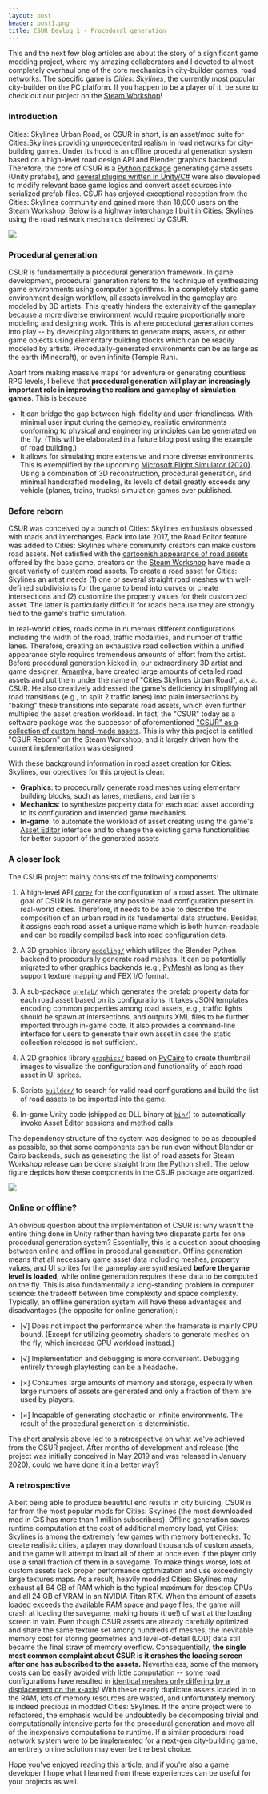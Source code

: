 ```yaml
---
layout: post
header: post1.png
title: CSUR Devlog 1 - Procedural generation
---
```


This and the next few blog articles are about the story of a significant game modding project, where my amazing collaborators and I devoted to almost completely overhaul one of the core mechanics in city-builder games, road networks. The specific game is *Cities: Skylines*, the currently most popular city-builder on the PC platform. If you happen to be a player of it, be sure to check out our project on the [Steam Workshop](https://steamcommunity.com/sharedfiles/filedetails/?id=1959216109)!

### Introduction

Cities: Skylines Urban Road, or CSUR in short, is an asset/mod suite for Cities:Skylines providing unprecedented realism in road networks for city-building games. Under its hood is an offline procedural generation system based on a high-level road design API and Blender graphics backend. Therefore, the core of CSUR is a [Python package](https://github.com/citiesskylines-csur/CSUR) generating game assets (Unity prefabs), and [several plugins written in Unity/C#](https://github.com/citiesskylines-csur) were also developed to modify relevant base game logics and convert asset sources into serialized prefab files. CSUR has enjoyed exceptional reception from the Cities: Skylines community and gained more than 18,000 users on the Steam Workshop. Below is a highway interchange I built in Cities: Skylines using the road network mechanics delivered by CSUR.

![](/images/interchange.jpg)

### Procedural generation

CSUR is fundamentally a procedural generation framework. In game development, procedural generation refers to the technique of synthesizing game environments using computer algorithms. In a completely static game environment design workflow, all assets involved in the gameplay are modeled by 3D artists. This greatly hinders the extensivity of the gameplay because a more diverse environment would require proportionally more modeling and designing work. This is where procedural generation comes into play -- by developing algorithms to generate maps, assets, or other game objects using elementary building blocks which can be readily modeled by artists. Procedually-generated environments can be as large as the earth (Minecraft), or even infinite (Temple Run).

Apart from making massive maps for adventure or generating countless RPG levels, I believe that **procedural generation will play an increasingly important role in improving the realism and gameplay of simulation games**. This is because
* It can bridge the gap between high-fidelity and user-friendliness. With minimal user input during the gameplay, realistic environments conforming to physical and engineering principles can be generated on the fly. (This will be elaborated in a future blog post using the example of road building.) 
* It allows for simulating more extensive and more diverse environments. This is exemplified by the upcoming [Microsoft Flight Simulator (2020)](https://www.xbox.com/en-US/games/microsoft-flight-simulator). Using a combination of 3D reconstruction, procedural generation, and minimal handcrafted modeling, its levels of detail greatly exceeds any vehicle (planes, trains, trucks) simulation games ever published.


### Before reborn
CSUR was conceived by a bunch of Cities: Skylines enthusiasts obsessed with roads and interchanges. Back into late 2017, the Road Editor feature was added to Cities: Skylines where community creators can make custom road assets. Not satisfied with the [cartoonish appearance of road assets](https://www.citiesskylines.com/#features) offered by the base game, creators on the [Steam Workshop](https://steamcommunity.com/workshop/browse/?appid=255710&requiredtags[]=Road) have made a great variety of custom road assets. To create a road asset for Cities: Skylines an artist needs (1) one or several straight road meshes with well-defined subdivisions for the game to bend into curves or create intersections and (2) customize the property values for their customized asset. The latter is particularly difficult for roads because they are strongly tied to the game's traffic simulation.

In real-world cities, roads come in numerous different configurations including the width of the road, traffic modalities, and number of traffic lanes. Therefore, creating an exhaustive road collection within a unified appearance style requires tremendous amounts of effort from the artist. Before procedural generation kicked in, our extraordinary 3D artist and game designer, [AmamIya](https://steamcommunity.com/id/43187386/myworkshopfiles/), have created large amounts of detailed road assets and put them under the name of "Cities Skylines Urban Road", a.k.a. CSUR. He also creatively addressed the game's deficiency in simplifying all road transitions (e.g., to split 2 traffic lanes) into plain intersections by "baking" these transitions into separate road assets, which even further multipled the asset creation workload. In fact, the "CSUR" today as a software package was the successor of aforementioned ["CSUR" as a collection of custom hand-made assets](https://steamcommunity.com/workshop/filedetails/?id=1423096565). This is why this project is entitled "CSUR Reborn" on the Steam Workshop, and it largely driven how the current implementation was designed. 

With these background information in road asset creation for Cities: Skylines, our objectives for this project is clear:
* **Graphics**: to procedurally generate road meshes using elementary building blocks, such as lanes, medians, and barriers
* **Mechanics**: to synthesize property data for each road asset according to its configuration and intended game mechanics
* **In-game**: to automate the workload of asset creating using the game's [Asset Editor](https://skylines.paradoxwikis.com/Asset_Editor) interface and to change the existing game functionalities for better support of the generated assets


### A closer look
The CSUR project mainly consists of the following components:

1. A high-level API [`core/`](https://github.com/citiesskylines-csur/CSUR/tree/master/core) for the configuration of a road asset. The ultimate goal of CSUR is to generate any possible road configuration present in real-world cities. Therefore, it needs to be able to describe the composition of an urban road in its fundamental data structure. Besides, it assigns each road asset a unique name which is both human-readable and can be readily compiled back into road configuration data.

2. A 3D graphics library [`modeling/`](https://github.com/citiesskylines-csur/CSUR/tree/master/modeling) which utilizes the Blender Python backend to procedurally generate road meshes. It can be potentially migrated to other graphics backends (e.g., [PyMesh](https://pymesh.readthedocs.io/en/latest/index.html)) as long as they support texture mapping and FBX I/O format.

3. A sub-package [`prefab/`](https://github.com/citiesskylines-csur/CSUR/tree/master/prefab) which generates the prefab property data for each road asset based on its configurations. It takes JSON templates encoding common properties among road assets, e.g., traffic lights should be spawn at intersections, and outputs XML files to be further imported through in-game code. It also provides a command-line interface for users to generate their own asset in case the static collection released is not sufficient.

4. A 2D graphics library [`graphics/`](https://github.com/citiesskylines-csur/CSUR/tree/master/graphics) based on [PyCairo](https://www.cairographics.org/pycairo/) to create thumbnail images to visualize the configuration and functionality of each road asset in UI sprites.

5. Scripts [`builder/`](https://github.com/citiesskylines-csur/CSUR/tree/master/builder) to search for valid road configurations and build the list of road assets to be imported into the game. 

6. In-game Unity code (shipped as DLL binary at [`bin/`](https://github.com/citiesskylines-csur/CSUR/tree/master/bin)) to automatically invoke Asset Editor sessions and method calls. 

The dependency structure of the system was designed to be as decoupled as possible, so that some components can be run even without Blender or Cairo backends, such as generating the list of road assets for Steam Workshop release can be done straight from the Python shell. The below figure depicts how these components in the CSUR package are organized.

![](/assets/csur1-fig1.png)


### Online or offline?
An obvious question about the implementation of CSUR is: why wasn't the entire thing done in Unity rather than having two disparate parts for one procedural generation system? Essentially, this is a question about choosing between online and offline in procedural generation. Offline generation means that all necessary game asset data including meshes, property values, and UI sprites for the gameplay are synthesized **before the game level is loaded**, while online generation requires these data to be computed on the fly. This is also fundamentally a long-standing problem in computer science: the tradeoff between time complexity and space complexity. Typically, an offline generation system will have these advantages and disadvantages (the opposite for online generation):

* [√] Does not impact the performance when the framerate is mainly CPU bound. (Except for utilizing geometry shaders to generate meshes on the fly, which increase GPU workload instead.)

* [√] Implementation and debugging is more convenient. Debugging entirely through playtesting can be a headache.

* [×] Consumes large amounts of memory and storage, especially when large numbers of assets are generated and only a fraction of them are used by players.

* [×] Incapable of generating stochastic or infinite environments. The result of the procedural generation is deterministic.

The short analysis above led to a retrospective on what we've achieved from the CSUR project. After months of development and release (the project was initially conceived in May 2019 and was released in January 2020), could we have done it in a better way?

### A retrospective

Albeit being able to produce beautiful end results in city building, CSUR is far from the most popular mods for Cities: Skylines (the most downloaded mod in C:S has more than 1 million subscribers). Offline generation saves runtime computation at the cost of additional memory load, yet Cities: Skylines is among the extremely few games with memory bottlenecks. To create realistic cities, a player may download thousands of custom assets, and the game will attempt to load all of them at once even if the player only use a small fraction of them in a savegame. To make things worse, lots of custom assets lack proper performance optimization and use exceedingly large textures maps. As a result, heavily modded Cities: Skylines may exhaust all 64 GB of RAM which is the typical maximum for desktop CPUs and all 24 GB of VRAM in an NVIDIA Titan RTX. When the amount of assets loaded exceeds the available RAM space and page files, the game will crash at loading the savegame, making hours (true!) of wait at the loading screen in vain. Even though CSUR assets are already carefully optimized and share the same texture set among hundreds of meshes, the inevitable memory cost for storing geometries and level-of-detail (LOD) data still became the final straw of memory overflow. Consequentially, **the single most common complaint about CSUR is it crashes the loading screen after one has subscribed to the assets.** Nevertheless, some of the memory costs can be easily avoided with little computation -- some road configurations have resulted in [identical meshes only differing by a displacement on the x-axis](https://www.youtube.com/watch?v=C_QHwUnh430&t=100s)! With these nearly duplicate assets loaded in to the RAM, lots of memory resources are wasted, and unfortunately memory is indeed precious in modded Cities: Skylines. If the entire project were to refactored, the emphasis would be undoubtedly be decomposing trivial and computationally intensive parts for the procedural generation and move all of the inexpensive computations to runtime. If a similar procedural road network system were to be implemented for a next-gen city-building game, an entirely online solution may even be the best choice.

Hope you've enjoyed reading this article, and if you're also a game developer I hope what I learned from these experiences can be useful for your projects as well.

